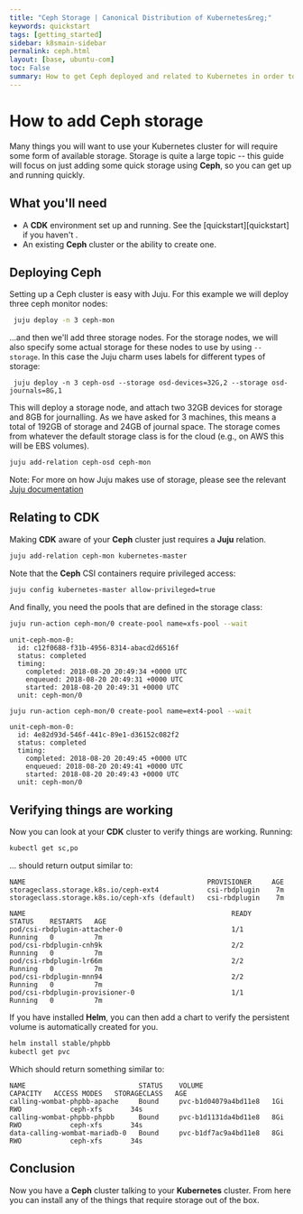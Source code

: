 ```yaml
---
title: "Ceph Storage | Canonical Distribution of Kubernetes&reg;"
keywords: quickstart
tags: [getting_started]
sidebar: k8smain-sidebar
permalink: ceph.html
layout: [base, ubuntu-com]
toc: False
summary: How to get Ceph deployed and related to Kubernetes in order to have a default storage class. This allows for easy storage allocation.
---
```


# How to add **Ceph** storage

Many things you will want to use your Kubernetes cluster for will require some
form of available storage. Storage is quite a large topic -- this guide will
focus on just adding some quick storage using **Ceph**, so you can get up and
running quickly.

## What you'll need

- A **CDK** environment set up and running. See the [quickstart][quickstart] if you haven't .
- An existing **Ceph** cluster or the ability to create one.

## Deploying Ceph

Setting up a Ceph cluster is easy with Juju. For this example we will deploy
three ceph monitor nodes:

```bash
 juju deploy -n 3 ceph-mon
```

...and then we'll add three storage nodes. For the storage nodes, we will also
specify some actual storage for these nodes to use by using `-- storage`. In
this case the Juju charm uses labels for different types of storage:

```
 juju deploy -n 3 ceph-osd --storage osd-devices=32G,2 --storage osd-journals=8G,1
```

This will deploy a storage node, and attach two 32GB devices for storage and
8GB for journalling. As we have asked for 3 machines, this means a total of
192GB of storage and 24GB of journal space. The storage comes from whatever
the default storage class is for the cloud (e.g., on AWS this will be EBS
volumes).

```bash
juju add-relation ceph-osd ceph-mon
```

<div class="p-notification--information">
  <p markdown="1" class="p-notification__response">
    <span class="p-notification__status">Note:</span>
For more on how Juju makes use of storage, please see the relevant
<a href="https://docs.jujucharms.com/stable/en/charms-storage"> Juju documentation</a>
  </p>
</div>

## Relating to CDK

Making **CDK** aware of your **Ceph** cluster just requires a **Juju** relation.

```bash
juju add-relation ceph-mon kubernetes-master
```

Note that the **Ceph** CSI containers require privileged access:

```bash
juju config kubernetes-master allow-privileged=true
```

And finally, you need the pools that are defined in the storage class:

```bash
juju run-action ceph-mon/0 create-pool name=xfs-pool --wait
```

```
unit-ceph-mon-0:
  id: c12f0688-f31b-4956-8314-abacd2d6516f
  status: completed
  timing:
    completed: 2018-08-20 20:49:34 +0000 UTC
    enqueued: 2018-08-20 20:49:31 +0000 UTC
    started: 2018-08-20 20:49:31 +0000 UTC
  unit: ceph-mon/0
```

```bash
juju run-action ceph-mon/0 create-pool name=ext4-pool --wait
```

```
unit-ceph-mon-0:
  id: 4e82d93d-546f-441c-89e1-d36152c082f2
  status: completed
  timing:
    completed: 2018-08-20 20:49:45 +0000 UTC
    enqueued: 2018-08-20 20:49:41 +0000 UTC
    started: 2018-08-20 20:49:43 +0000 UTC
  unit: ceph-mon/0
```

## Verifying things are working

Now you can look at your **CDK** cluster to verify things are working. Running:

```bash
kubectl get sc,po
```

... should return output similar to:

```no-highlight
NAME                                             PROVISIONER     AGE
storageclass.storage.k8s.io/ceph-ext4            csi-rbdplugin    7m
storageclass.storage.k8s.io/ceph-xfs (default)   csi-rbdplugin    7m

NAME                                                   READY     STATUS    RESTARTS   AGE
pod/csi-rbdplugin-attacher-0                           1/1       Running   0          7m
pod/csi-rbdplugin-cnh9k                                2/2       Running   0          7m
pod/csi-rbdplugin-lr66m                                2/2       Running   0          7m
pod/csi-rbdplugin-mnn94                                2/2       Running   0          7m
pod/csi-rbdplugin-provisioner-0                        1/1       Running   0          7m
```

If you have installed **Helm**, you can then add a chart to verify the
persistent volume is automatically created for you.

```bash
helm install stable/phpbb
kubectl get pvc
```

Which should return something similar to:

```ǹo-highlight
NAME                            STATUS    VOLUME                 CAPACITY   ACCESS MODES   STORAGECLASS   AGE
calling-wombat-phpbb-apache     Bound     pvc-b1d04079a4bd11e8   1Gi        RWO            ceph-xfs       34s
calling-wombat-phpbb-phpbb      Bound     pvc-b1d1131da4bd11e8   8Gi        RWO            ceph-xfs       34s
data-calling-wombat-mariadb-0   Bound     pvc-b1df7ac9a4bd11e8   8Gi        RWO            ceph-xfs       34s
```

## Conclusion

Now you have a **Ceph** cluster talking to your **Kubernetes** cluster. From here
you can install any of the things that require storage out of the box.
